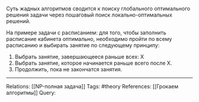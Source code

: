 Суть жадных алгоритмов сводится к поиску глобального оптимального решения задачи через пошаговый поиск локально-оптимальных решений. 

На примере задачи с расписанием: для того, чтобы заполнить расписание кабинета оптимально, необходимо пройти по всему расписанию и выбирать занятие по следующему принципу:
1. Выбрать занятие, завершающееся раньше всех: Х
2. Выбрать занятие, которое начинается раньше всего после Х.
3. Продолжить, пока не закончатся занятия. 

___
Relations: [[NP-полная задача]] 
Tags: #theory 
References: [[Грокаем алгоритмы]] 
Query: 